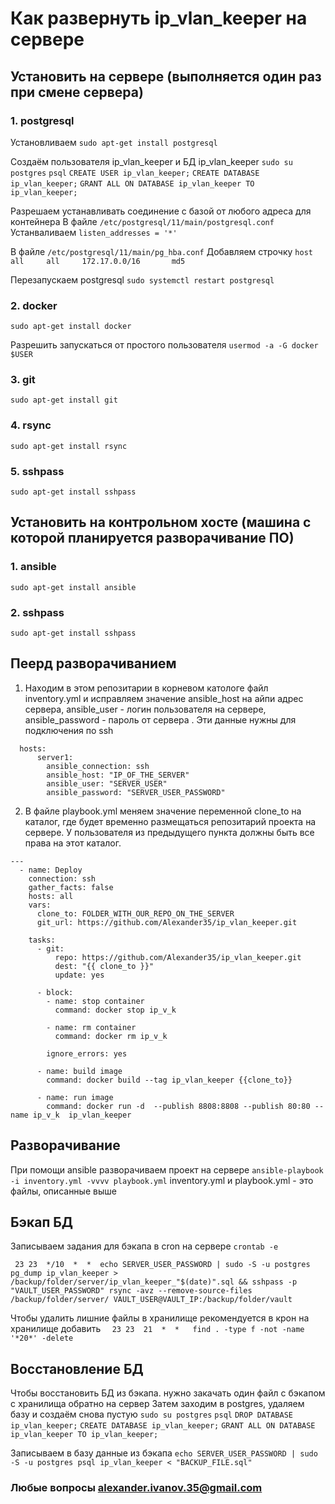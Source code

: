 
# Как развернуть ip_vlan_keeper на сервере

## Установить на сервере (выполняется один раз при смене сервера) 

### 1. postgresql

Установливаем
``` sudo apt-get install postgresql ```

Создаём пользователя  ip_vlan_keeper и БД ip_vlan_keeper
``` sudo su postgres ```
``` psql ```
``` CREATE USER ip_vlan_keeper; ```
``` CREATE DATABASE ip_vlan_keeper; ```
``` GRANT ALL ON DATABASE ip_vlan_keeper TO ip_vlan_keeper; ```

Разрешаем устанавливать соединение с базой от любого адреса для контейнера 
В файле
``` /etc/postgresql/11/main/postgresql.conf ```
Устанваливаем 
``` listen_addresses = '*' ```

В файле
``` /etc/postgresql/11/main/pg_hba.conf ```
Добавляем строчку 
``` host    all		all		172.17.0.0/16		md5 ```

Перезапускаем postgresql
``` sudo systemctl restart postgresql ```

### 2. docker
``` sudo apt-get install docker ``` 

Разрешить запускаться от простого пользователя
``` usermod -a -G docker $USER ```

### 3. git
```sudo apt-get install git ```

### 4. rsync
``` sudo apt-get install rsync ```

### 5. sshpass
``` sudo apt-get install sshpass ```

## Установить на контрольном хосте (машина с которой планируется разворачивание ПО)
### 1. ansible
``` sudo apt-get install ansible ```

### 2. sshpass
``` sudo apt-get install sshpass ```

## Пеерд разворачиванием

1. Находим в этом репозитарии в корневом катологе файл inventory.yml и исправляем значение ansible_host на айпи адрес сервера,  ansible_user - логин пользователя на сервере, ansible_password - пароль от сервера . Эти данные нужны для подключения по ssh 
``` ip_vlan_keeper_server:
  hosts:
      server1:
        ansible_connection: ssh
        ansible_host: "IP_OF_THE_SERVER"
        ansible_user: "SERVER_USER"
        ansible_password: "SERVER_USER_PASSWORD"
```

2. В файле playbook.yml меняем значение переменной clone_to на каталог, где будет временно размещаться репозитарий проекта на сервере. У пользователя из предыдущего пункта должны быть все права на этот каталог.
```
--- 
  - name: Deploy
    connection: ssh
    gather_facts: false
    hosts: all
    vars:
      clone_to: FOLDER_WITH_OUR_REPO_ON_THE_SERVER
      git_url: https://github.com/Alexander35/ip_vlan_keeper.git
  
    tasks:
      - git:
          repo: https://github.com/Alexander35/ip_vlan_keeper.git
          dest: "{{ clone_to }}"
          update: yes

      - block:
        - name: stop container
          command: docker stop ip_v_k

        - name: rm container
          command: docker rm ip_v_k

        ignore_errors: yes

      - name: build image
        command: docker build --tag ip_vlan_keeper {{clone_to}}

      - name: run image
        command: docker run -d  --publish 8808:8808 --publish 80:80 --name ip_v_k  ip_vlan_keeper
```

## Разворачивание
При помощи ansible разворачиваем проект на сервере
``` ansible-playbook -i inventory.yml -vvvv playbook.yml ```
inventory.yml и playbook.yml - это файлы, описанные выше

## Бэкап БД
Записываем задания для бэкапа в cron на сервере
``` crontab -e ```

``` 23 23  */10  *  *  echo SERVER_USER_PASSWORD | sudo -S -u postgres pg_dump ip_vlan_keeper > /backup/folder/server/ip_vlan_keeper_"$(date)".sql && sshpass -p "VAULT_USER_PASSWORD" rsync -avz --remove-source-files /backup/folder/server/ VAULT_USER@VAULT_IP:/backup/folder/vault```

Чтобы удалить лишние файлы в хранилище рекомендуется в крон на хранилище добавить 
```  23 23  21  *  *   find . -type f -not -name '*20*' -delete```

## Восстановление БД
Чтобы восстановить БД из бэкапа. нужно закачать один файл с бэкапом с хранилища обратно на сервер
Затем заходим в postgres, удаляем базу и создаём снова пустую
``` sudo su postgres ```
``` psql ```
``` DROP DATABASE ip_vlan_keeper; ```
``` CREATE DATABASE ip_vlan_keeper; ```
``` GRANT ALL ON DATABASE ip_vlan_keeper TO ip_vlan_keeper; ```

Записываем в базу данные из бэкапа
``` echo SERVER_USER_PASSWORD | sudo -S -u postgres psql ip_vlan_keeper < "BACKUP_FILE.sql" ```

### Любые вопросы alexander.ivanov.35@gmail.com
